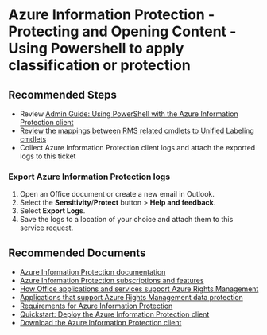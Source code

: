 <properties
  pagetitle="Azure Information Protection - Protecting and Opening Content - Using Powershell to apply classification or protection"
  description="Azure Information Protection - Protecting and Opening Content - Using Powershell to apply classification or protection"
  service="microsoft.aip"
  resource="aip"
  ms.author="orbarak,saseftel"
  selfhelptype="Generic"
  supporttopicids="32727978"
  resourcetags=""
  productpesids="14997"
  cloudenvironments="public,blackforest,mooncake,fairfax,usnat,ussec"
  articleid="protectopencontent_powershell"
  ownershipid="AzureIdentity_InformationProtection" />
# Azure Information Protection - Protecting and Opening Content - Using Powershell to apply classification or protection


## **Recommended Steps**

* Review [Admin Guide: Using PowerShell with the Azure Information Protection client](https://docs.microsoft.com/azure/information-protection/rms-client/clientv2-admin-guide-powershell)
* [Review the mappings between RMS related cmdlets to Unified Labeling cmdlets](https://docs.microsoft.com/azure/information-protection/rms-client/clientv2-admin-guide-powershell#rms-to-unified-labeling-cmdlet-mapping)
* Collect Azure Information Protection client logs and attach the exported logs to this ticket

### Export Azure Information Protection logs

1. Open an Office document or create a new email in Outlook.
2. Select the **Sensitivity**/**Protect** button > **Help and feedback**.
3. Select **Export Logs**.
4. Save the logs to a location of your choice and attach them to this service request.

## **Recommended Documents**

* [Azure Information Protection documentation](https://docs.microsoft.com/azure/information-protection/what-is-information-protection)<br>
* [Azure Information Protection subscriptions and features](https://azure.microsoft.com/pricing/details/information-protection)<br>
* [How Office applications and services support Azure Rights Management](https://docs.microsoft.com/azure/information-protection/office-apps-services-support)<br>
* [Applications that support Azure Rights Management data protection](https://docs.microsoft.com/azure/information-protection/requirements-applications)<br>
* [Requirements for Azure Information Protection](https://docs.microsoft.com/azure/information-protection/get-started/requirements)<br>
* [Quickstart: Deploy the Azure Information Protection client](https://docs.microsoft.com/azure/information-protection/quickstart-deploy-client)<br>
* [Download the Azure Information Protection client](https://www.microsoft.com/download/details.aspx?id=53018)<br>
